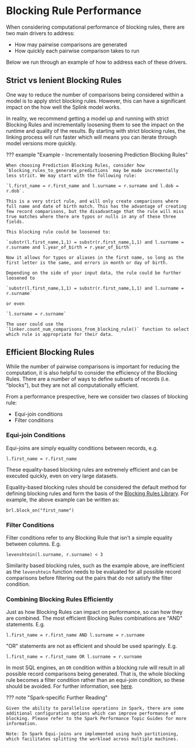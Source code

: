# Blocking Rule Performance

When considering computational performance of blocking rules, there are two main drivers to address:

- How may pairwise comparisons are generated
- How quickly each pairwise comparison takes to run

Below we run through an example of how to address each of these drivers.

## Strict vs lenient Blocking Rules

One way to reduce the number of comparisons being considered within a model is to apply strict blocking rules. However, this can have a significant impact on the how well the Splink model works.

In reality, we recommend getting a model up and running with strict Blocking Rules and incrementally loosening them to see the impact on the runtime and quality of the results. By starting with strict blocking rules, the linking process will run faster which will means you can iterate through model versions more quickly.

??? example "Example - Incrementally loosening Prediction Blocking Rules"

    When choosing Prediction Blocking Rules, consider how `blocking_rules_to_generate_predictions` may be made incrementally less strict. We may start with the following rule:

    `l.first_name = r.first_name and l.surname = r.surname and l.dob = r.dob`.

    This is a very strict rule, and will only create comparisons where full name and date of birth match. This has the advantage of creating few record comparisons, but the disadvantage that the rule will miss true matches where there are typos or nulls in any of these three fields.

    This blocking rule could be loosened to:

    `substr(l.first_name,1,1) = substr(r.first_name,1,1) and l.surname = r.surname and l.year_of_birth = r.year_of_birth`

    Now it allows for typos or aliases in the first name, so long as the first letter is the same, and errors in month or day of birth.

    Depending on the side of your input data, the rule could be further loosened to

    `substr(l.first_name,1,1) = substr(r.first_name,1,1) and l.surname = r.surname`

    or even

    `l.surname = r.surname`

    The user could use the `linker.count_num_comparisons_from_blocking_rule()` function to select which rule is appropriate for their data.

## Efficient Blocking Rules

While the number of pairwise comparisons is important for reducing the computation, it is also helpful to consider the efficiency of the Blocking Rules. There are a number of ways to define subsets of records (i.e. "blocks"), but they are not all computationally efficient.

From a performance prespective, here we consider two classes of blocking rule:

- Equi-join conditions
- Filter conditions

### Equi-join Conditions

Equi-joins are simply equality conditions between records, e.g.

`l.first_name = r.first_name`

These equality-based blocking rules are extremely efficient and can be executed quickly, even on very large datasets.

Equality-based blocking rules should be considered the default method for defining blocking rules and form the basis of the [Blocking Rules Library](../../blocking_rule_library.md). For example, the above example can be written as:

`brl.block_on("first_name")`


### Filter Conditions

Filter conditions refer to any Blocking Rule that isn't a simple equality between columns. E.g.

`levenshtein(l.surname, r.surname) < 3`

Similarity based blocking rules, such as the example above, are inefficient as the `levenshtein` function needs to be evaluated for all possible record comparisons before filtering out the pairs that do not satisfy the filter condition.


### Combining Blocking Rules Efficiently

Just as how Blocking Rules can impact on performance, so can how they are combined. The most efficient Blocking Rules combinations are "AND" statements. E.g.

`l.first_name = r.first_name AND l.surname = r.surname`

"OR" statements are not as efficient and should be used sparingly. E.g.

`l.first_name = r.first_name OR l.surname = r.surname`

In most SQL engines, an `OR` condition within a blocking rule will result in all possible record comparisons being generated.  That is, the whole blocking rule becomes a filter condition rather than an equi-join condition, so these should be avoided.  For further information, see [here](https://github.com/moj-analytical-services/splink/discussions/1417#discussioncomment-6420575).

??? note "Spark-specific Further Reading"

    Given the ability to parallelise operations in Spark, there are some additional configuration options which can improve performance of blocking. Please refer to the Spark Performance Topic Guides for more information.

    Note: In Spark Equi-joins are implemented using hash partitioning, which facilitates splitting the workload across multiple machines.